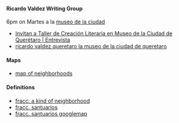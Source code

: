 
#### Ricardo Valdez Writing Group

6pm on Martes a la [museo de la ciudad](https://www.google.com/maps/place/Museo+de+la+Ciudad/@20.5924819,-100.3939188,695m/data=!3m1!1e3!4m6!3m5!1s0x85d35ad5937f6797:0x7566be93446ea43d!8m2!3d20.5929791!4d-100.3957811!16s%2Fg%2F1tgnxkwt?entry=ttu&g_ep=EgoyMDI1MDMwOC4wIKXMDSoASAFQAw%3D%3D)

- [Invitan a Taller de Creación Literaria en Museo de la Ciudad de Querétaro | Entrevista](https://www.youtube.com/watch?v=oUXCuF52F3g)
- [ricardo valdez queretaro la museo de la ciudad de queretaro](https://www.google.com.mx/search?q=ricardo+valdez+queretaro+la+museo+de+la+ciudad+de+queretaro&sca_esv=2a239d77fdcafbe4&sxsrf=AHTn8zo5UVvsZaXONhIXvgYImtP1ndnKng%3A1741744686515&ei=LurQZ5WKH7qh5NoPld_R2AU&oq=ricardo+valdez+queretaro+la+museo+de+la+ciu&gs_lp=Egxnd3Mtd2l6LXNlcnAiK3JpY2FyZG8gdmFsZGV6IHF1ZXJldGFybyBsYSBtdXNlbyBkZSBsYSBjaXUqAggEMgUQIRigATIFECEYoAEyBRAhGKABMgUQIRigATIFECEYoAFIzqMBUK4JWNp9cAJ4AJABAJgBsgGgAewdqgEEMC4yNrgBAcgBAPgBAZgCGaACsRzCAgQQIxgnwgIFEAAY7wXCAggQABiABBiiBMICBBAhGBWYAwCIBgGSBwQxLjI0oAeFfw&sclient=gws-wiz-serp)

#### Maps

- [map of neighborhoods](https://www.youtube.com/watch?v=0o0FI1N2_k0&t=309s)

#### Definitions

- [fracc: a kind of neighborhood](https://en.wiktionary.org/wiki/fraccionamiento)
- [fracc. santuarios](https://www.vivanuncios.com.mx/s-venta-inmuebles/santuarios-del-cerrito/v1c1097l15589p1)
- [fracc. santuarios googlemap](https://www.google.com/maps/search/fracc+santuarios+queretaro/@20.5542961,-100.4537732,14z/data=!5m1!1e2?entry=ttu&g_ep=EgoyMDI1MDIyNi4xIKXMDSoASAFQAw%3D%3D)
